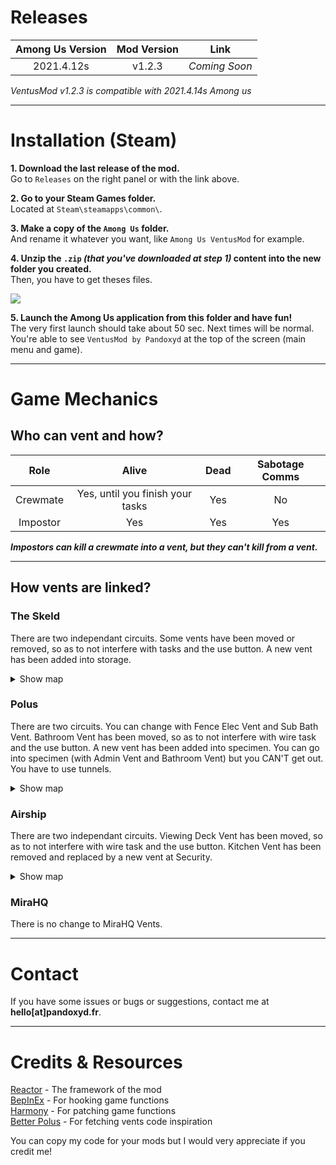 # Releases
| Among Us Version | Mod Version | Link |
|:----------------:|:-----------:|:----:|
|2021.4.12s|v1.2.3|*Coming Soon*|

*VentusMod v1.2.3 is compatible with 2021.4.14s Among us*

-----------------------
# Installation (Steam)
**1. Download the last release of the mod.**\
Go to `Releases` on the right panel or with the link above.

**2. Go to your Steam Games folder.**\
Located at `Steam\steamapps\common\`.

**3. Make a copy of the `Among Us` folder.**\
And rename it whatever you want, like `Among Us VentusMod` for example.

**4. Unzip the `.zip` *(that you've downloaded at step 1)* content into the new folder you created.**\
Then, you have to get theses files.

<img src="https://i.imgur.com/FmjPQCh.png" />

**5. Launch the Among Us application from this folder and have fun!**\
The very first launch should take about 50 sec. Next times will be normal.\
You're able to see `VentusMod by Pandoxyd` at the top of the screen (main menu and game).


-----------------------
# Game Mechanics
## Who can vent and how?
| Role | Alive | Dead | Sabotage Comms |
|:----:|:-----:|:----:|:--------------:|
| Crewmate | Yes, until you finish your tasks | Yes | No |
| Impostor | Yes | Yes | Yes |

***Impostors can kill a crewmate into a vent, but they can't kill from a vent.***

-----------------------
## How vents are linked?
### The Skeld
There are two independant circuits. Some vents have been moved or removed, so as to not interfere with tasks and the use button. A new vent has been added into storage. 

<details>
  <summary> Show map </summary>	
	<img src="https://i.imgur.com/8sHsCk9.jpg" />
</details>

### Polus
There are two circuits. You can change with Fence Elec Vent and Sub Bath Vent. Bathroom Vent has been moved, so as to not interfere with wire task and the use button. A new vent has been added into specimen. You can go into specimen (with Admin Vent and Bathroom Vent) but you CAN'T get out. You have to use tunnels. 

<details>
	<summary> Show map </summary>
		<img src="https://i.imgur.com/E3PT9Gb.jpg" />
</details>

### Airship
There are two independant circuits. Viewing Deck Vent has been moved, so as to not interfere with wire task and the use button. Kitchen Vent has been removed and replaced by a new vent at Security.

<details>
	<summary> Show map </summary>
		<img src="https://i.imgur.com/xanhii1.jpg" />  
</details>

### MiraHQ
There is no change to MiraHQ Vents.

-----------------------
# Contact
If you have some issues or bugs or suggestions, contact me at **hello[at]pandoxyd.fr**.

-----------------------
# Credits & Resources
[Reactor](https://github.com/NuclearPowered/Reactor) - The framework of the mod\
[BepInEx](https://github.com/BepInEx) - For hooking game functions\
[Harmony](https://github.com/BepInEx) - For patching game functions\
[Better Polus](https://github.com/Brybry16/BetterPolus) - For fetching vents code inspiration

You can copy my code for your mods but I would very appreciate if you credit me!
